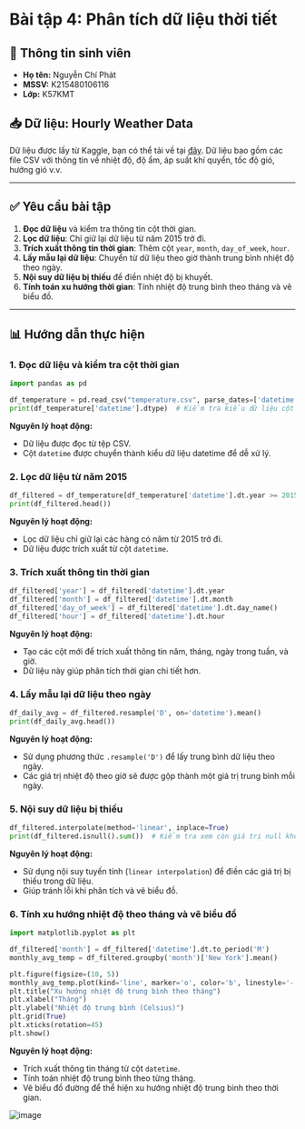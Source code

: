 # Bài tập 4: Phân tích dữ liệu thời tiết

## 📌 Thông tin sinh viên
- **Họ tên:** Nguyễn Chí Phát  
- **MSSV:** K215480106116  
- **Lớp:** K57KMT  

## 📥 Dữ liệu: Hourly Weather Data
Dữ liệu được lấy từ Kaggle, bạn có thể tải về tại [đây](https://www.kaggle.com/datasets/selfishgene/historical-hourly-weather-data).
Dữ liệu bao gồm các file CSV với thông tin về nhiệt độ, độ ẩm, áp suất khí quyển, tốc độ gió, hướng gió v.v.

---

## ✅ Yêu cầu bài tập

1. **Đọc dữ liệu** và kiểm tra thông tin cột thời gian.
2. **Lọc dữ liệu**: Chỉ giữ lại dữ liệu từ năm 2015 trở đi.
3. **Trích xuất thông tin thời gian**: Thêm cột `year`, `month`, `day_of_week`, `hour`.
4. **Lấy mẫu lại dữ liệu**: Chuyển từ dữ liệu theo giờ thành trung bình nhiệt độ theo ngày.
5. **Nội suy dữ liệu bị thiếu** để điền nhiệt độ bị khuyết.
6. **Tính toán xu hướng thời gian**: Tính nhiệt độ trung bình theo tháng và vẽ biểu đồ.

---

## 📊 Hướng dẫn thực hiện

### 1. Đọc dữ liệu và kiểm tra cột thời gian
```python
import pandas as pd

df_temperature = pd.read_csv("temperature.csv", parse_dates=['datetime'])
print(df_temperature['datetime'].dtype)  # Kiểm tra kiểu dữ liệu cột datetime
```
**Nguyên lý hoạt động:**
- Dữ liệu được đọc từ tệp CSV.
- Cột `datetime` được chuyển thành kiểu dữ liệu datetime để dễ xử lý.

### 2. Lọc dữ liệu từ năm 2015
```python
df_filtered = df_temperature[df_temperature['datetime'].dt.year >= 2015]
print(df_filtered.head())
```
**Nguyên lý hoạt động:**
- Lọc dữ liệu chỉ giữ lại các hàng có năm từ 2015 trở đi.
- Dữ liệu được trích xuất từ cột `datetime`.

### 3. Trích xuất thông tin thời gian
```python
df_filtered['year'] = df_filtered['datetime'].dt.year
df_filtered['month'] = df_filtered['datetime'].dt.month
df_filtered['day_of_week'] = df_filtered['datetime'].dt.day_name()
df_filtered['hour'] = df_filtered['datetime'].dt.hour
```
**Nguyên lý hoạt động:**
- Tạo các cột mới để trích xuất thông tin năm, tháng, ngày trong tuần, và giờ.
- Dữ liệu này giúp phân tích thời gian chi tiết hơn.

### 4. Lấy mẫu lại dữ liệu theo ngày
```python
df_daily_avg = df_filtered.resample('D', on='datetime').mean()
print(df_daily_avg.head())
```
**Nguyên lý hoạt động:**
- Sử dụng phương thức `.resample('D')` để lấy trung bình dữ liệu theo ngày.
- Các giá trị nhiệt độ theo giờ sẽ được gộp thành một giá trị trung bình mỗi ngày.

### 5. Nội suy dữ liệu bị thiếu
```python
df_filtered.interpolate(method='linear', inplace=True)
print(df_filtered.isnull().sum())  # Kiểm tra xem còn giá trị null không
```
**Nguyên lý hoạt động:**
- Sử dụng nội suy tuyến tính (`linear interpolation`) để điền các giá trị bị thiếu trong dữ liệu.
- Giúp tránh lỗi khi phân tích và vẽ biểu đồ.

### 6. Tính xu hướng nhiệt độ theo tháng và vẽ biểu đồ
```python
import matplotlib.pyplot as plt

df_filtered['month'] = df_filtered['datetime'].dt.to_period('M')
monthly_avg_temp = df_filtered.groupby('month')['New York'].mean()

plt.figure(figsize=(10, 5))
monthly_avg_temp.plot(kind='line', marker='o', color='b', linestyle='-', linewidth=2, markersize=6)
plt.title("Xu hướng nhiệt độ trung bình theo tháng")
plt.xlabel("Tháng")
plt.ylabel("Nhiệt độ trung bình (Celsius)")
plt.grid(True)
plt.xticks(rotation=45)
plt.show()
```
**Nguyên lý hoạt động:**
- Trích xuất thông tin tháng từ cột `datetime`.
- Tính toán nhiệt độ trung bình theo từng tháng.
- Vẽ biểu đồ đường để thể hiện xu hướng nhiệt độ trung bình theo thời gian.

![image](https://github.com/user-attachments/assets/5f7fba9e-8325-4d70-a815-c51deadee453)




